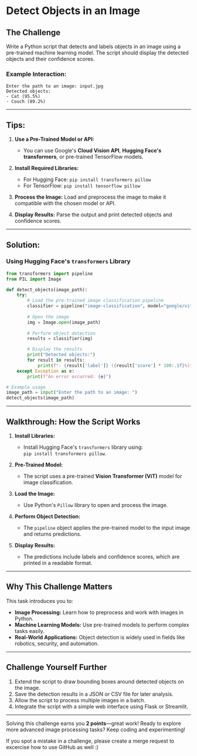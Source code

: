 # Detect Objects in an Image

## The Challenge

Write a Python script that detects and labels objects in an image using a pre-trained machine learning model. The script should display the detected objects and their confidence scores.

### Example Interaction:

```
Enter the path to an image: input.jpg
Detected objects:
- Cat (95.5%)
- Couch (89.2%)
```

---

## Tips:

1. **Use a Pre-Trained Model or API:**
   - You can use Google's **Cloud Vision API**, **Hugging Face's transformers**, or pre-trained TensorFlow models.

2. **Install Required Libraries:**
   - For Hugging Face: `pip install transformers pillow`
   - For TensorFlow: `pip install tensorflow pillow`

3. **Process the Image:** Load and preprocess the image to make it compatible with the chosen model or API.

4. **Display Results:** Parse the output and print detected objects and confidence scores.

---

## Solution:

### Using Hugging Face's `transformers` Library

```python
from transformers import pipeline
from PIL import Image

def detect_objects(image_path):
    try:
        # Load the pre-trained image classification pipeline
        classifier = pipeline("image-classification", model="google/vit-base-patch16-224")
        
        # Open the image
        img = Image.open(image_path)
        
        # Perform object detection
        results = classifier(img)

        # Display the results
        print("Detected objects:")
        for result in results:
            print(f"- {result['label']} ({result['score'] * 100:.1f}%)")
    except Exception as e:
        print(f"An error occurred: {e}")

# Example usage
image_path = input("Enter the path to an image: ")
detect_objects(image_path)
```

---

## Walkthrough: How the Script Works

1. **Install Libraries:**
   - Install Hugging Face's `transformers` library using:  
     `pip install transformers pillow`.

2. **Pre-Trained Model:**
   - The script uses a pre-trained **Vision Transformer (ViT)** model for image classification.

3. **Load the Image:**
   - Use Python's `Pillow` library to open and process the image.

4. **Perform Object Detection:**
   - The `pipeline` object applies the pre-trained model to the input image and returns predictions.

5. **Display Results:**
   - The predictions include labels and confidence scores, which are printed in a readable format.

---

## Why This Challenge Matters

This task introduces you to:
- **Image Processing:** Learn how to preprocess and work with images in Python.
- **Machine Learning Models:** Use pre-trained models to perform complex tasks easily.
- **Real-World Applications:** Object detection is widely used in fields like robotics, security, and automation.

---

## Challenge Yourself Further

1. Extend the script to draw bounding boxes around detected objects on the image.  
2. Save the detection results in a JSON or CSV file for later analysis.  
3. Allow the script to process multiple images in a batch.  
4. Integrate the script with a simple web interface using Flask or Streamlit.

---

Solving this challenge earns you **2 points**—great work! Ready to explore more advanced image processing tasks? Keep coding and experimenting!

If you spot a mistake in a challenge, please create a merge request to excercise how to use GitHub as well :)
